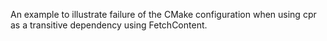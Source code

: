 An example to illustrate failure of the CMake configuration when using cpr as a transitive dependency using FetchContent.

